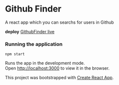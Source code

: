 

# Github Finder

A react app which you can searchs for users in Github

**deploy**
[GithubFinder live](https://githubfinderfelipeantonio.netlify.app/)

### Running the application 

`npm start`

Runs the app in the development mode.<br />
Open [http://localhost:3000](http://localhost:3000) to view it in the browser.


This project was bootstrapped with [Create React App](https://github.com/facebook/create-react-app).

